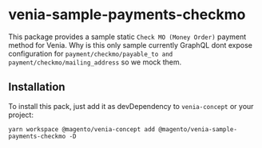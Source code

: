 # venia-sample-payments-checkmo

This package provides a sample static `Check MO (Money Order)` payment method for Venia.
Why is this only sample currently GraphQL dont expose
configuration for `payment/checkmo/payable_to and payment/checkmo/mailing_address` so we mock them.

## Installation

To install this pack, just add it as devDependency to `venia-concept` or your
project:

`yarn workspace @magento/venia-concept add @magento/venia-sample-payments-checkmo -D`
